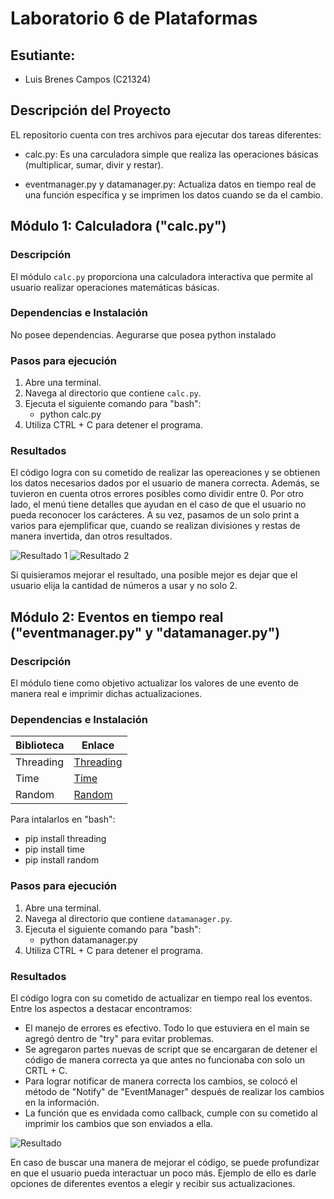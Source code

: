 # Laboratorio 6 de Plataformas

## Esutiante:

- Luis Brenes Campos (C21324)

## Descripción del Proyecto

EL repositorio cuenta con tres archivos para ejecutar dos tareas diferentes:

- calc.py: Es una carculadora simple que realiza las operaciones básicas (multiplicar, sumar, divir y restar).

- eventmanager.py y datamanager.py: Actualiza datos en tiempo real de una función específica y se imprimen los datos cuando se da el cambio.

## Módulo 1: Calculadora ("calc.py")

### Descripción

El módulo `calc.py` proporciona una calculadora interactiva que permite al usuario realizar operaciones matemáticas básicas.

### Dependencias e Instalación

No posee dependencias. Aegurarse que posea python instalado

### Pasos para ejecución

1. Abre una terminal.
2. Navega al directorio que contiene `calc.py`.
3. Ejecuta el siguiente comando para "bash":
   - python calc.py
4. Utiliza CTRL + C para detener el programa.

### Resultados

El código logra con su cometido de realizar las opereaciones y se obtienen los datos necesarios dados por el usuario de manera correcta. Además, se tuvieron en cuenta otros errores posibles como dividir entre 0. Por otro lado, el menú tiene detalles que ayudan en el caso de que el usuario no pueda reconocer los carácteres. A su vez, pasamos de un solo print a varios para ejemplificar que, cuando se realizan divisiones y restas de manera invertida, dan otros resultados.

![Resultado 1](https://github.com/BraiderZ/Lab6/blob/feature/Readme/Resultado1_Calculadora.png?raw=true)
![Resultado 2](https://github.com/BraiderZ/Lab6/blob/feature/Readme/Resultado2_Calculadora.png?raw=true)

Si quisieramos mejorar el resultado, una posible mejor es dejar que el usuario elija la cantidad de números a usar y no solo 2.

## Módulo 2: Eventos en tiempo real ("eventmanager.py" y "datamanager.py")

### Descripción

El módulo tiene como objetivo actualizar los valores de une evento de manera real e imprimir dichas actualizaciones.

### Dependencias e Instalación

| Biblioteca   | Enlace                                              |
|--------------|-----------------------------------------------------|
| Threading    | [Threading](https://docs.python.org/3/library/threading.html) |
| Time         | [Time](https://docs.python.org/3/library/time.html) |
| Random       | [Random](https://docs.python.org/3/library/random.html) |

Para intalarlos en "bash":

- pip install threading
- pip install time
- pip install random

### Pasos para ejecución

1. Abre una terminal.
2. Navega al directorio que contiene `datamanager.py`.
3. Ejecuta el siguiente comando para "bash":
   - python datamanager.py
4. Utiliza CTRL + C para detener el programa.

### Resultados

El código logra con su cometido de actualizar en tiempo real los eventos. Entre los aspectos a destacar encontramos:

- El manejo de errores es efectivo. Todo lo que estuviera en el main se agregó dentro de "try" para evitar problemas.
- Se agregaron partes nuevas de script que se encargaran de detener el código de manera correcta ya que antes no funcionaba con solo un CRTL + C.
- Para lograr notificar de manera correcta los cambios, se colocó el método de "Notify" de "EventManager" después de realizar los cambios en la información.
- La función que es envidada como callback, cumple con su cometido al imprimir los cambios que son enviados a ella.

![Resultado](https://github.com/BraiderZ/Lab6/blob/feature/Readme/Resultado_DataManager.png?raw=true)

En caso de buscar una manera de mejorar el código, se puede profundizar en que el usuario pueda interactuar un poco más. Ejemplo de ello es darle opciones de diferentes eventos a elegir y recibir sus actualizaciones.




